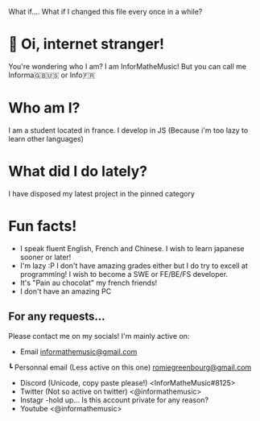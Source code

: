 What if.... What if I changed this file every once in a while?
# 👋 Oi, internet stranger!
You're wondering who I am? I am InforMatheMusic! But you can call me Informa🇬🇧🇺🇸 or Info🇫🇷
# Who am I?
I am a student located in france. I develop in JS (Because i'm too lazy to learn other languages)
# What did I do lately?
I have disposed my latest project in the pinned category
# Fun facts!
- I speak fluent English, French and Chinese. I wish to learn japanese sooner or later!
- I'm lazy :P I don't have amazing grades either but I do try to excell at programming! I wish to become a SWE or FE/BE/FS developer.
- It's "Pain au chocolat" my french friends!
- I don't have an amazing PC
## For any requests...
Please contact me on my socials! I'm mainly active on:
- Email <informathemusic@gmail.com>

 ┗ Personnal email (Less active on this one) <romiegreenbourg@gmail.com>
- Discord (Unicode, copy paste please!) <ІnfоrМаthеМusіc#8125>
- Twitter (Not so active on twitter) <@informathemusic>
- Instagr -hold up... Is this account private for any reason?
- Youtube <@informathemusic>
